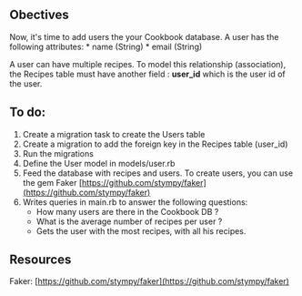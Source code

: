 ## Obectives

Now, it's time to add users the your Cookbook database.
A user has the following attributes:
	* name (String)
	* email (String)
	
A user can have multiple recipes. To model this relationship (association), the Recipes table must have another field : **user_id** which is the user id of the user.

## To do:

1. Create a migration task to create the Users table
2. Create a migration to add the foreign key in the Recipes table (user_id)
3. Run the migrations
4. Define the User model in models/user.rb
5. Feed the database with recipes and users. To create users, you can use the gem Faker [https://github.com/stympy/faker](https://github.com/stympy/faker)
6. Writes queries in main.rb to answer the following questions:
	* How many users are there in the Cookbook DB ?
	* What is the average number of recipes per user ?
	* Gets the user with the most recipes, with all his recipes.
	

## Resources

Faker: [https://github.com/stympy/faker](https://github.com/stympy/faker)
